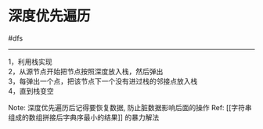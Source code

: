 # 深度优先遍历

#dfs 

---

1，利用栈实现  
2，从源节点开始把节点按照深度放入栈，然后弹出  
3，每弹出一个点，把该节点下一个没有进过栈的邻接点放入栈  
4，直到栈变空   


Note:
深度优先遍历后记得要恢复数据, 防止脏数据影响后面的操作
Ref: [[字符串组成的数组拼接后字典序最小的结果]] 的暴力解法
